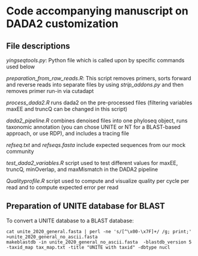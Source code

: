 # **Code accompanying manuscript on DADA2 customization**

## **File descriptions**

*yingseqtools.py*: Python file which is called upon by specific commands used below

*preparation_from_raw_reads.R*: This script removes primers, sorts forward and reverse reads into separate files by using *strip_addons.py* and then removes primer run-in via cutadapt

*process_dada2.R* runs dada2 on the pre-processed files (filtering variables maxEE and truncQ can be changed in this script)

*dada2_pipeline.R* combines denoised files into one phyloseq object, runs taxonomic annotation (you can chose UNITE or NT for a BLAST-based approach, or use RDP), and includes a tracing file

*refseq.txt* and *refseqs.fasta* include expected sequences from our mock community

*test_dada2_variables.R* script used to test different values for maxEE, truncQ, minOverlap, and maxMismatch in the DADA2 pipeline

*Qualityprofile.R* script used to compute and visualize quality per cycle per read and to compute expected error per read


## **Preparation of UNITE database for BLAST**

To convert a UNITE database to a BLAST database:

```
cat unite_2020_general.fasta | perl -ne 's/[^\x00-\x7F]+/ /g; print;' >unite_2020_general_no_ascii.fasta
makeblastdb -in unite_2020_general_no_ascii.fasta  -blastdb_version 5 -taxid_map tax_map.txt -title "UNITE with taxid" -dbtype nucl
```